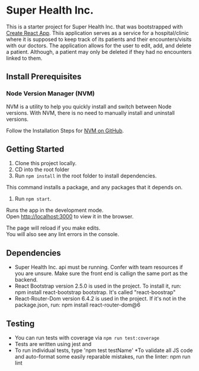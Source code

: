 # Super Health Inc.

This is a starter project for Super Health Inc. that was bootstrapped with [Create React App](https://github.com/facebook/create-react-app).
Thiis application serves as a service for a hospital/clinic where it is supposed to keep track of its patients and their encounters/visits with our doctors. The application allows for the user to edit, add, and delete a patient. Although, a patient may only be deleted if they had no encounters linked to them. 

## Install Prerequisites

### Node Version Manager (NVM)

NVM is a utility to help you quickly install and switch between Node versions. With NVM, there is no need to manually install and uninstall versions.

Follow the Installation Steps for [NVM on GitHub](https://github.com/coreybutler/nvm-windows).

## Getting Started

1. Clone this project locally.
1. CD into the root folder
1. Run `npm install` in the root folder to install dependencies.

This command installs a package, and any packages that it depends on.

1. Run `npm start`.

Runs the app in the development mode.\
Open [http://localhost:3000](http://localhost:3000) to view it in the browser.

The page will reload if you make edits.\
You will also see any lint errors in the console.

## Dependencies
* Super Health Inc. api must be running. Confer with team resources if you are unsure. Make sure the front end is callign the same port as the backend.
* React Bootstrap version 2.5.0 is used in the project. To install it, run: npm install react-bootstrap bootstrap. It's called "react-boostrap"
* React-Router-Dom version 6.4.2 is used in the project. If it's not in the package.json, run: npm install react-router-dom@6

## Testing
* You can run tests with coverage via `npm run test:coverage`
* Tests are written using jest and 
* To run individual tests, type 'npm test testName'
*To validate all JS code and auto-format some easily reparable mistakes, run the linter: npm run lint
